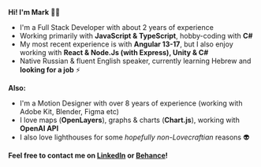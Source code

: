 __Hi! I'm Mark__ :man_technologist:

* I'm a Full Stack Developer with about 2 years of experience
* Working primarily with __JavaScript & TypeScript__, hobby-coding with __C#__ 
* My most recent experience is with __Angular 13-17__, but I also enjoy working with __React & Node.Js (with Express), Unity & C#__
* Native Russian & fluent English speaker, currently learning Hebrew and __looking for a job__ ⚡

__Also:__
* I'm a Motion Designer with over 8 years of experience (working with Adobe Kit, Blender, Figma etc)
* I love maps (__OpenLayers__), graphs & charts (__Chart.js__), working with __OpenAI API__
* I also love lighthouses for some _hopefully non-Lovecraftian_ reasons 👽

__Feel free to contact me on <a href="https://www.linkedin.com/in/mark-andrew-jft/">LinkedIn</a> or <a href="https://www.behance.net/mark-andrew-jft">Behance</a>!__
